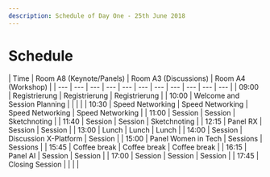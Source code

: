 ```yaml
---
description: Schedule of Day One - 25th June 2018
---
```


# Schedule

| Time | Room A8 (Keynote/Panels) | Room A3 (Discussions) | Room A4 (Workshop) | 
| --- | --- | --- | --- | --- | --- | --- | --- | --- | --- | --- | 
| 09:00 | Registrierung | Registrierung | Registrierung |
| 10:00 | Welcome and Session Planning | | | |
| 10:30 | Speed Networking | Speed Networking | Speed Networking | Speed Networking |
| 11:00 | Session | Session | Sketchnoting |
| 11:40 | Session | Session | Sketchnoting |
| 12:15 | Panel RX | Session | Session |
| 13:00 | Lunch | Lunch | Lunch |
| 14:00 | Session |  Discussion X-Platform | Session |
| 15:00 | Panel Women in Tech | Sessions | Sessions  |
| 15:45 | Coffee break | Coffee break | Coffee break | 
| 16:15 | Panel AI | Session | Session |
| 17:00 | Session | Session | Session |
| 17:45 | Closing Session | |  |  |

